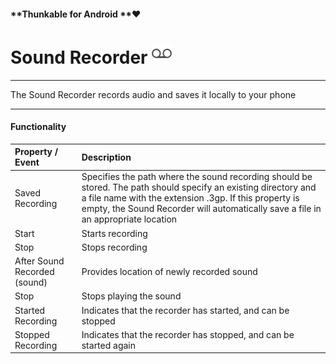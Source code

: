 #### **Thunkable for Android **❤

# Sound Recorder ![](/assets/sound-recorder-icon.png)

---

The Sound Recorder records audio and saves it locally to your phone

---

#### Functionality

| Property / Event | Description |
| :--- | :--- |
| Saved Recording | Specifies the path where the sound recording should be stored. The path should specify an existing directory and a file name with the extension .3gp. If this property is empty, the Sound Recorder will automatically save a file in an appropriate location |
| Start | Starts recording |
| Stop | Stops recording |
| After Sound Recorded \(sound\) | Provides location of newly recorded sound |
| Stop | Stops playing the sound |
| Started Recording | Indicates that the recorder has started, and can be stopped |
| Stopped Recording | Indicates that the recorder has stopped, and can be started again |



